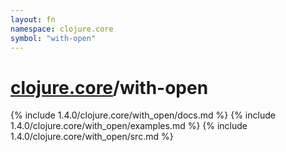 ```yaml
---
layout: fn
namespace: clojure.core
symbol: "with-open"
---
```


# [clojure.core](../)/with-open

{% include 1.4.0/clojure.core/with_open/docs.md %}
{% include 1.4.0/clojure.core/with_open/examples.md %}
{% include 1.4.0/clojure.core/with_open/src.md %}

